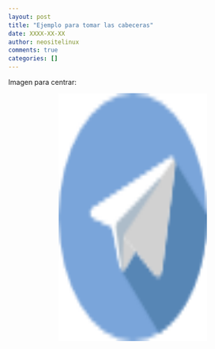 ```yaml
---
layout: post
title: "Ejemplo para tomar las cabeceras"
date: XXXX-XX-XX
author: neositelinux
comments: true
categories: []
---
```


Imagen para centrar:
<p align="center">
<img src="/images/telegram.png" width="300" height="500" alt="_Logo">
</p>
